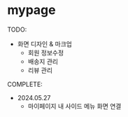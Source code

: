 # mypage

TODO:
- 화면 디자인 & 마크업
    - 회원 정보수정 
    - 배송지 관리
    - 리뷰 관리


COMPLETE:
- 2024.05.27
    - 마이페이지 내 사이드 메뉴 화면 연결


